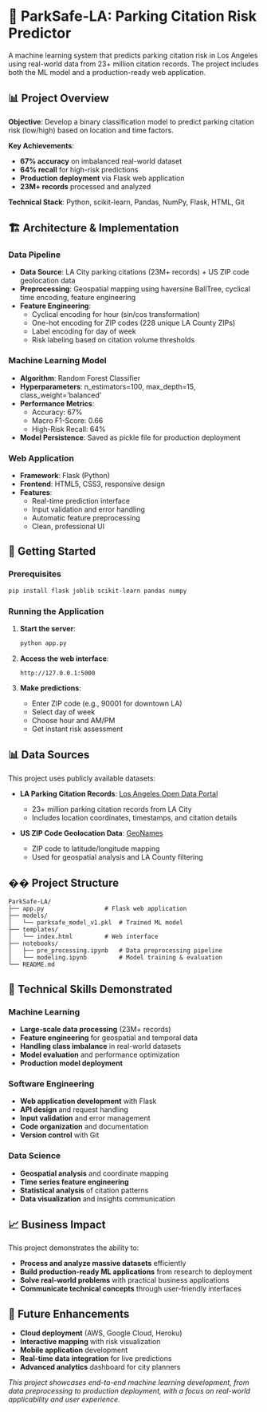 # 🚗 ParkSafe-LA: Parking Citation Risk Predictor

A machine learning system that predicts parking citation risk in Los Angeles using real-world data from 23+ million citation records. The project includes both the ML model and a production-ready web application.

## 📊 Project Overview

**Objective**: Develop a binary classification model to predict parking citation risk (low/high) based on location and time factors.

**Key Achievements**:
- **67% accuracy** on imbalanced real-world dataset
- **64% recall** for high-risk predictions
- **Production deployment** via Flask web application
- **23M+ records** processed and analyzed

**Technical Stack**: Python, scikit-learn, Pandas, NumPy, Flask, HTML, Git

## 🏗️ Architecture & Implementation

### Data Pipeline
- **Data Source**: LA City parking citations (23M+ records) + US ZIP code geolocation data
- **Preprocessing**: Geospatial mapping using haversine BallTree, cyclical time encoding, feature engineering
- **Feature Engineering**: 
  - Cyclical encoding for hour (sin/cos transformation)
  - One-hot encoding for ZIP codes (228 unique LA County ZIPs)
  - Label encoding for day of week
  - Risk labeling based on citation volume thresholds

### Machine Learning Model
- **Algorithm**: Random Forest Classifier
- **Hyperparameters**: n_estimators=100, max_depth=15, class_weight='balanced'
- **Performance Metrics**:
  - Accuracy: 67%
  - Macro F1-Score: 0.66
  - High-Risk Recall: 64%
- **Model Persistence**: Saved as pickle file for production deployment

### Web Application
- **Framework**: Flask (Python)
- **Frontend**: HTML5, CSS3, responsive design
- **Features**:
  - Real-time prediction interface
  - Input validation and error handling
  - Automatic feature preprocessing
  - Clean, professional UI

## 🚀 Getting Started

### Prerequisites
```bash
pip install flask joblib scikit-learn pandas numpy
```

### Running the Application
1. **Start the server**:
   ```bash
   python app.py
   ```

2. **Access the web interface**:
   ```
   http://127.0.0.1:5000
   ```

3. **Make predictions**:
   - Enter ZIP code (e.g., 90001 for downtown LA)
   - Select day of week
   - Choose hour and AM/PM
   - Get instant risk assessment

## 📊 Data Sources

This project uses publicly available datasets:

- **LA Parking Citation Records**: [Los Angeles Open Data Portal](https://data.lacity.org/Transportation/Parking-Citations/4f5p-udkv/about_data)
  - 23+ million parking citation records from LA City
  - Includes location coordinates, timestamps, and citation details

- **US ZIP Code Geolocation Data**: [GeoNames](https://download.geonames.org/export/zip/)
  - ZIP code to latitude/longitude mapping
  - Used for geospatial analysis and LA County filtering

## �� Project Structure
```
ParkSafe-LA/
├── app.py                 # Flask web application
├── models/
│   └── parksafe_model_v1.pkl  # Trained ML model
├── templates/
│   └── index.html         # Web interface
├── notebooks/
│   ├── pre_processing.ipynb   # Data preprocessing pipeline
│   └── modeling.ipynb         # Model training & evaluation
└── README.md
```

## 🧠 Technical Skills Demonstrated

### Machine Learning
- **Large-scale data processing** (23M+ records)
- **Feature engineering** for geospatial and temporal data
- **Handling class imbalance** in real-world datasets
- **Model evaluation** and performance optimization
- **Production model deployment**

### Software Engineering
- **Web application development** with Flask
- **API design** and request handling
- **Input validation** and error management
- **Code organization** and documentation
- **Version control** with Git

### Data Science
- **Geospatial analysis** and coordinate mapping
- **Time series feature engineering**
- **Statistical analysis** of citation patterns
- **Data visualization** and insights communication

## 📈 Business Impact

This project demonstrates the ability to:
- **Process and analyze massive datasets** efficiently
- **Build production-ready ML applications** from research to deployment
- **Solve real-world problems** with practical business applications
- **Communicate technical concepts** through user-friendly interfaces

## 🔮 Future Enhancements

- **Cloud deployment** (AWS, Google Cloud, Heroku)
- **Interactive mapping** with risk visualization
- **Mobile application** development
- **Real-time data integration** for live predictions
- **Advanced analytics** dashboard for city planners


*This project showcases end-to-end machine learning development, from data preprocessing to production deployment, with a focus on real-world applicability and user experience.*
